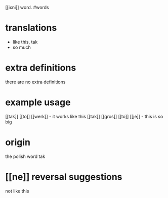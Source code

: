 [[ixni]] word.
#words
# translations
- like this, tak
- so much
# extra definitions
there are no extra definitions
# example usage
[[tak]] [[to]] [[werk]] - it works like this
[[tak]] [[gros]] [[to]] [[je]] - this is so big
# origin 
the polish word tak
# [[ne]] reversal suggestions 
not like this